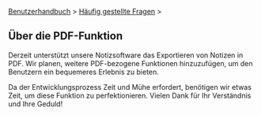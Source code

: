 [Benutzerhandbuch](/dragonnest/drawnote/manual/de) > [Häufig gestellte Fragen](/dragonnest/drawnote/manual/de/q_a) >

Über die PDF-Funktion
---
Derzeit unterstützt unsere Notizsoftware das Exportieren von Notizen in PDF. Wir planen, weitere PDF-bezogene Funktionen hinzuzufügen, um den Benutzern ein bequemeres Erlebnis zu bieten.

Da der Entwicklungsprozess Zeit und Mühe erfordert, benötigen wir etwas Zeit, um diese Funktion zu perfektionieren. Vielen Dank für Ihr Verständnis und Ihre Geduld!
